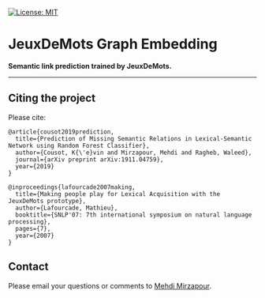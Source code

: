 [![License: MIT](https://img.shields.io/badge/License-MIT-brightgreen.svg)](https://opensource.org/licenses/MIT)
# JeuxDeMots Graph Embedding 

**Semantic link prediction trained by JeuxDeMots.**

---

## Citing the project

Please cite:

```
@article{cousot2019prediction,
  title={Prediction of Missing Semantic Relations in Lexical-Semantic Network using Random Forest Classifier},
  author={Cousot, K{\'e}vin and Mirzapour, Mehdi and Ragheb, Waleed},
  journal={arXiv preprint arXiv:1911.04759},
  year={2019}
}
``` 
  
``` 
@inproceedings{lafourcade2007making,
  title={Making people play for Lexical Acquisition with the JeuxDeMots prototype},
  author={Lafourcade, Mathieu},
  booktitle={SNLP'07: 7th international symposium on natural language processing},
  pages={7},
  year={2007}
}
```

## Contact

Please email your questions or comments to [Mehdi Mirzapour](https://sites.google.com/view/mehdimirzapour/contact).
